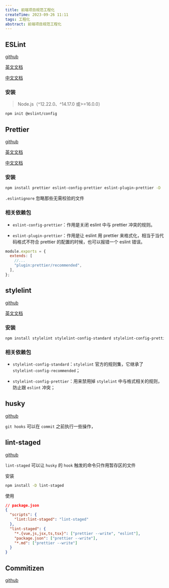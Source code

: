 ```yaml
---
title: 前端项目规范工程化
createTime: 2023-09-26 11:11
tags: 工程化
abstract: 前端项目规范工程化
---
```


## ESLint

[github](https://github.com/eslint/eslint)

[英文文档](https://eslint.org/)

[中文文档](https://zh-hans.eslint.org/)

### 安装

> Node.js（^12.22.0、^14.17.0 或>=16.0.0）

```sh
npm init @eslint/config
```

## Prettier

[github](https://github.com/prettier/prettier)

[英文文档](https://prettier.io/)

[中文文档](https://www.prettier.cn/)

### 安装

```sh
npm install prettier eslint-config-prettier eslint-plugin-prettier -D
```

`.eslintignore` 忽略那些无需校验的文件

### 相关依赖包

- `eslint-config-prettier`：作用是关闭 eslint 中与 prettier 冲突的规则。

- `eslint-plugin-prettier`：作用是让 eslint 用 prettier 来格式化，相当于当代码格式不符合 prettier 的配置的时候，也可以报错一个 eslint 错误。

```js
module.exports = {
  extends: [
    //...
    "plugin:prettier/recommended",
  ],
};
```

## stylelint

[github](https://github.com/stylelint/stylelint)

[英文文档](https://stylelint.io/)


### 安装

```sh
npm install stylelint stylelint-config-standard stylelint-config-prettier -D
```

### 相关依赖包

- `stylelint-config-standard`：`stylelint` 官方的规则集，它继承了 `stylelint-config-recommended`；

- `stylelint-config-prettier`：用来禁用掉 `stylelint` 中与格式相关的规则， 防止跟 `eslint` 冲突；

## husky

[github](https://github.com/typicode/husky)

`git hooks` 可以在 `commit` 之前执行一些操作，

## lint-staged

[github](https://github.com/okonet/lint-staged)

`lint-staged` 可以让 `husky` 的 `hook` 触发的命令只作用暂存区的文件

安装

```sh
npm install -D lint-staged
```

使用

```json
// package.json
{
  "scripts": {
    "lint:lint-staged": "lint-staged"
  },
  "lint-staged": {
    "*.{vue,js,jsx,ts,tsx}": ["prettier --write", "eslint"],
    "package.json": ["prettier --write"],
    "*.md": ["prettier --write"]
  }
}
```

## Commitizen

[github](https://github.com/commitizen-tools/commitizen)
